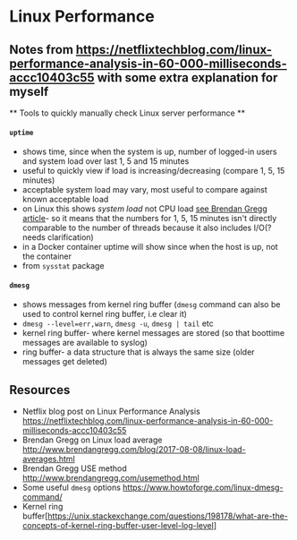 # Linux Performance

## Notes from https://netflixtechblog.com/linux-performance-analysis-in-60-000-milliseconds-accc10403c55 with some extra explanation for myself

** Tools to quickly manually check Linux server performance **

#### `uptime`
- shows time, since when the system is up, number of logged-in users and system load over last 1, 5 and 15 minutes
- useful to quickly view if load is increasing/decreasing (compare 1, 5, 15 minutes)
- acceptable system load may vary, most useful to compare against known acceptable load
- on Linux this shows _system load_ not CPU load [see Brendan Gregg article](http://www.brendangregg.com/blog/2017-08-08/linux-load-averages.html)- so it means that the numbers for 1, 5, 15 minutes isn't directly comparable to the number of threads because it also includes I/O(?needs clarification)
- in a Docker container uptime will show since when the host is up, not the container
- from `sysstat` package

#### `dmesg`
- shows messages from kernel ring buffer (`dmesg` command can also be used to control kernel ring buffer, i.e clear it)
- `dmesg --level=err,warn`, `dmesg -u`, `dmesg | tail` etc
- kernel ring buffer- where kernel messages are stored (so that boottime messages are available to syslog)
- ring buffer- a data structure that is always the same size (older messages get deleted)




## Resources
- Netflix blog post on Linux Performance Analysis https://netflixtechblog.com/linux-performance-analysis-in-60-000-milliseconds-accc10403c55
- Brendan Gregg on Linux load average http://www.brendangregg.com/blog/2017-08-08/linux-load-averages.html
- Brendan Gregg USE method http://www.brendangregg.com/usemethod.html
- Some useful `dmesg` options https://www.howtoforge.com/linux-dmesg-command/
- Kernel ring buffer[https://unix.stackexchange.com/questions/198178/what-are-the-concepts-of-kernel-ring-buffer-user-level-log-level]